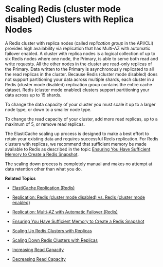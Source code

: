 # Scaling Redis \(cluster mode disabled\) Clusters with Replica Nodes<a name="Scaling.RedisReplGrps"></a>

A Redis cluster with replica nodes \(called *replication group* in the API/CLI\) provides high availability via replication that has Multi\-AZ with automatic failover enabled\. A cluster with replica nodes is a logical collection of up to six Redis nodes where one node, the Primary, is able to serve both read and write requests\. All the other nodes in the cluster are read\-only replicas of the Primary\. Data written to the Primary is asynchronously replicated to all the read replicas in the cluster\. Because Redis \(cluster mode disabled\) does not support partitioning your data across multiple shards, each cluster in a Redis \(cluster mode disabled\) replication group contains the entire cache dataset\. Redis \(cluster mode enabled\) clusters support partitioning your data across up to 15 shards\.

To change the data capacity of your cluster you must scale it up to a larger node type, or down to a smaller node type\.

To change the read capacity of your cluster, add more read replicas, up to a maximum of 5, or remove read replicas\.

The ElastiCache scaling up process is designed to make a best effort to retain your existing data and requires successful Redis replication\. For Redis clusters with replicas, we recommend that sufficient memory be made available to Redis as described in the topic [Ensuring You Have Sufficient Memory to Create a Redis Snapshot](BestPractices.BGSAVE.md)\. 

 The scaling down process is completely manual and makes no attempt at data retention other than what you do\.

**Related Topics**

+ [ElastiCache Replication \(Redis\)](Replication.md)

+ [Replication: Redis \(cluster mode disabled\) vs\. Redis \(cluster mode enabled\)](Replication.Redis-RedisCluster.md)

+ [Replication: Multi\-AZ with Automatic Failover \(Redis\)](AutoFailover.md)

+ [Ensuring You Have Sufficient Memory to Create a Redis Snapshot](BestPractices.BGSAVE.md)


+ [Scaling Up Redis Clusters with Replicas](Scaling.RedisReplGrps.ScaleUp.md)
+ [Scaling Down Redis Clusters with Replicas](Scaling.RedisReplGrps.ScaleDown.md)
+ [Increasing Read Capacity](Scaling.RedisReplGrps.ScaleOut.md)
+ [Decreasing Read Capacity](Scaling.RedisReplGrps.ScaleIn.md)

